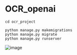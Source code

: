 # OCR_openai

```
cd ocr_project

python manage.py makemigrations
python manage.py migrate
python manage.py runserver
```

![image](https://github.com/tkazuma63/OCR_openai/assets/70497203/2a424994-54cc-45c5-adb5-b53b42756933)
